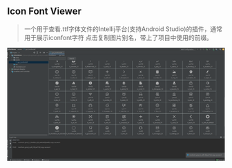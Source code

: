 ## Icon Font Viewer

> 一个用于查看.ttf字体文件的Intellij平台(支持Android Studio)的插件，通常用于展示iconfont字符
> 点击复制图片别名，带上了项目中使用的前缀。

![img.png](/docs/iconfontpreview.png)